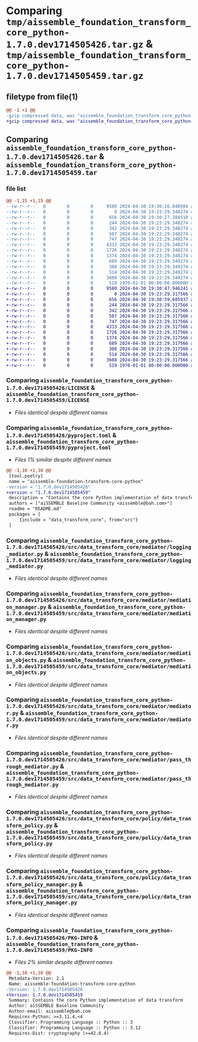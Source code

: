 # Comparing `tmp/aissemble_foundation_transform_core_python-1.7.0.dev1714505426.tar.gz` & `tmp/aissemble_foundation_transform_core_python-1.7.0.dev1714505459.tar.gz`

## filetype from file(1)

```diff
@@ -1 +1 @@
-gzip compressed data, was "aissemble_foundation_transform_core_python-1.7.0.dev1714505426.tar", max compression
+gzip compressed data, was "aissemble_foundation_transform_core_python-1.7.0.dev1714505459.tar", max compression
```

## Comparing `aissemble_foundation_transform_core_python-1.7.0.dev1714505426.tar` & `aissemble_foundation_transform_core_python-1.7.0.dev1714505459.tar`

### file list

```diff
@@ -1,15 +1,15 @@
--rw-r--r--   0        0        0     9580 2024-04-30 19:30:16.848504 aissemble_foundation_transform_core_python-1.7.0.dev1714505426/LICENSE
--rw-r--r--   0        0        0        0 2024-04-30 19:23:29.348274 aissemble_foundation_transform_core_python-1.7.0.dev1714505426/README.md
--rw-r--r--   0        0        0      656 2024-04-30 19:30:27.384510 aissemble_foundation_transform_core_python-1.7.0.dev1714505426/pyproject.toml
--rw-r--r--   0        0        0      244 2024-04-30 19:23:29.348274 aissemble_foundation_transform_core_python-1.7.0.dev1714505426/src/data_transform_core/__init__.py
--rw-r--r--   0        0        0      342 2024-04-30 19:23:29.348274 aissemble_foundation_transform_core_python-1.7.0.dev1714505426/src/data_transform_core/data_transform_exception.py
--rw-r--r--   0        0        0      507 2024-04-30 19:23:29.348274 aissemble_foundation_transform_core_python-1.7.0.dev1714505426/src/data_transform_core/mediator/__init__.py
--rw-r--r--   0        0        0      747 2024-04-30 19:23:29.348274 aissemble_foundation_transform_core_python-1.7.0.dev1714505426/src/data_transform_core/mediator/logging_mediator.py
--rw-r--r--   0        0        0     4333 2024-04-30 19:23:29.348274 aissemble_foundation_transform_core_python-1.7.0.dev1714505426/src/data_transform_core/mediator/mediation_manager.py
--rw-r--r--   0        0        0     1726 2024-04-30 19:23:29.348274 aissemble_foundation_transform_core_python-1.7.0.dev1714505426/src/data_transform_core/mediator/mediation_objects.py
--rw-r--r--   0        0        0     1374 2024-04-30 19:23:29.348274 aissemble_foundation_transform_core_python-1.7.0.dev1714505426/src/data_transform_core/mediator/mediator.py
--rw-r--r--   0        0        0      689 2024-04-30 19:23:29.349274 aissemble_foundation_transform_core_python-1.7.0.dev1714505426/src/data_transform_core/mediator/pass_through_mediator.py
--rw-r--r--   0        0        0      308 2024-04-30 19:23:29.349274 aissemble_foundation_transform_core_python-1.7.0.dev1714505426/src/data_transform_core/policy/__init__.py
--rw-r--r--   0        0        0      514 2024-04-30 19:23:29.349274 aissemble_foundation_transform_core_python-1.7.0.dev1714505426/src/data_transform_core/policy/data_transform_policy.py
--rw-r--r--   0        0        0     3608 2024-04-30 19:23:29.349274 aissemble_foundation_transform_core_python-1.7.0.dev1714505426/src/data_transform_core/policy/data_transform_policy_manager.py
--rw-r--r--   0        0        0      519 1970-01-01 00:00:00.000000 aissemble_foundation_transform_core_python-1.7.0.dev1714505426/PKG-INFO
+-rw-r--r--   0        0        0     9580 2024-04-30 19:30:47.946241 aissemble_foundation_transform_core_python-1.7.0.dev1714505459/LICENSE
+-rw-r--r--   0        0        0        0 2024-04-30 19:23:29.317566 aissemble_foundation_transform_core_python-1.7.0.dev1714505459/README.md
+-rw-r--r--   0        0        0      656 2024-04-30 19:30:59.685937 aissemble_foundation_transform_core_python-1.7.0.dev1714505459/pyproject.toml
+-rw-r--r--   0        0        0      244 2024-04-30 19:23:29.317566 aissemble_foundation_transform_core_python-1.7.0.dev1714505459/src/data_transform_core/__init__.py
+-rw-r--r--   0        0        0      342 2024-04-30 19:23:29.317566 aissemble_foundation_transform_core_python-1.7.0.dev1714505459/src/data_transform_core/data_transform_exception.py
+-rw-r--r--   0        0        0      507 2024-04-30 19:23:29.317566 aissemble_foundation_transform_core_python-1.7.0.dev1714505459/src/data_transform_core/mediator/__init__.py
+-rw-r--r--   0        0        0      747 2024-04-30 19:23:29.317566 aissemble_foundation_transform_core_python-1.7.0.dev1714505459/src/data_transform_core/mediator/logging_mediator.py
+-rw-r--r--   0        0        0     4333 2024-04-30 19:23:29.317566 aissemble_foundation_transform_core_python-1.7.0.dev1714505459/src/data_transform_core/mediator/mediation_manager.py
+-rw-r--r--   0        0        0     1726 2024-04-30 19:23:29.317566 aissemble_foundation_transform_core_python-1.7.0.dev1714505459/src/data_transform_core/mediator/mediation_objects.py
+-rw-r--r--   0        0        0     1374 2024-04-30 19:23:29.317566 aissemble_foundation_transform_core_python-1.7.0.dev1714505459/src/data_transform_core/mediator/mediator.py
+-rw-r--r--   0        0        0      689 2024-04-30 19:23:29.317566 aissemble_foundation_transform_core_python-1.7.0.dev1714505459/src/data_transform_core/mediator/pass_through_mediator.py
+-rw-r--r--   0        0        0      308 2024-04-30 19:23:29.317566 aissemble_foundation_transform_core_python-1.7.0.dev1714505459/src/data_transform_core/policy/__init__.py
+-rw-r--r--   0        0        0      514 2024-04-30 19:23:29.317566 aissemble_foundation_transform_core_python-1.7.0.dev1714505459/src/data_transform_core/policy/data_transform_policy.py
+-rw-r--r--   0        0        0     3608 2024-04-30 19:23:29.317566 aissemble_foundation_transform_core_python-1.7.0.dev1714505459/src/data_transform_core/policy/data_transform_policy_manager.py
+-rw-r--r--   0        0        0      519 1970-01-01 00:00:00.000000 aissemble_foundation_transform_core_python-1.7.0.dev1714505459/PKG-INFO
```

### Comparing `aissemble_foundation_transform_core_python-1.7.0.dev1714505426/LICENSE` & `aissemble_foundation_transform_core_python-1.7.0.dev1714505459/LICENSE`

 * *Files identical despite different names*

### Comparing `aissemble_foundation_transform_core_python-1.7.0.dev1714505426/pyproject.toml` & `aissemble_foundation_transform_core_python-1.7.0.dev1714505459/pyproject.toml`

 * *Files 1% similar despite different names*

```diff
@@ -1,10 +1,10 @@
 [tool.poetry]
 name = "aissemble-foundation-transform-core-python"
-version = "1.7.0.dev1714505426"
+version = "1.7.0.dev1714505459"
 description = "Contains the core Python implementation of data transform"
 authors = ["aiSSEMBLE Baseline Community <aissemble@bah.com>"]
 readme = "README.md"
 packages = [
     {include = "data_transform_core", from="src"}
 ]
```

### Comparing `aissemble_foundation_transform_core_python-1.7.0.dev1714505426/src/data_transform_core/mediator/logging_mediator.py` & `aissemble_foundation_transform_core_python-1.7.0.dev1714505459/src/data_transform_core/mediator/logging_mediator.py`

 * *Files identical despite different names*

### Comparing `aissemble_foundation_transform_core_python-1.7.0.dev1714505426/src/data_transform_core/mediator/mediation_manager.py` & `aissemble_foundation_transform_core_python-1.7.0.dev1714505459/src/data_transform_core/mediator/mediation_manager.py`

 * *Files identical despite different names*

### Comparing `aissemble_foundation_transform_core_python-1.7.0.dev1714505426/src/data_transform_core/mediator/mediation_objects.py` & `aissemble_foundation_transform_core_python-1.7.0.dev1714505459/src/data_transform_core/mediator/mediation_objects.py`

 * *Files identical despite different names*

### Comparing `aissemble_foundation_transform_core_python-1.7.0.dev1714505426/src/data_transform_core/mediator/mediator.py` & `aissemble_foundation_transform_core_python-1.7.0.dev1714505459/src/data_transform_core/mediator/mediator.py`

 * *Files identical despite different names*

### Comparing `aissemble_foundation_transform_core_python-1.7.0.dev1714505426/src/data_transform_core/mediator/pass_through_mediator.py` & `aissemble_foundation_transform_core_python-1.7.0.dev1714505459/src/data_transform_core/mediator/pass_through_mediator.py`

 * *Files identical despite different names*

### Comparing `aissemble_foundation_transform_core_python-1.7.0.dev1714505426/src/data_transform_core/policy/data_transform_policy.py` & `aissemble_foundation_transform_core_python-1.7.0.dev1714505459/src/data_transform_core/policy/data_transform_policy.py`

 * *Files identical despite different names*

### Comparing `aissemble_foundation_transform_core_python-1.7.0.dev1714505426/src/data_transform_core/policy/data_transform_policy_manager.py` & `aissemble_foundation_transform_core_python-1.7.0.dev1714505459/src/data_transform_core/policy/data_transform_policy_manager.py`

 * *Files identical despite different names*

### Comparing `aissemble_foundation_transform_core_python-1.7.0.dev1714505426/PKG-INFO` & `aissemble_foundation_transform_core_python-1.7.0.dev1714505459/PKG-INFO`

 * *Files 2% similar despite different names*

```diff
@@ -1,10 +1,10 @@
 Metadata-Version: 2.1
 Name: aissemble-foundation-transform-core-python
-Version: 1.7.0.dev1714505426
+Version: 1.7.0.dev1714505459
 Summary: Contains the core Python implementation of data transform
 Author: aiSSEMBLE Baseline Community
 Author-email: aissemble@bah.com
 Requires-Python: >=3.11.4,<4
 Classifier: Programming Language :: Python :: 3
 Classifier: Programming Language :: Python :: 3.12
 Requires-Dist: cryptography (>=42.0.4)
```

